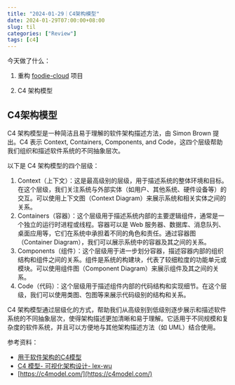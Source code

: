 ```yaml
---
title: "2024-01-29｜C4架构模型"
date: 2024-01-29T07:00:00+08:00
slug: til
categories: ["Review"]
tags: [c4]
---
```




今天做了什么：

1. 重构 [foodie-cloud](https://github.com/chensoul/foodie-cloud) 项目
   
1. C4 架构模型
   



## C4架构模型

C4 架构模型是一种简洁且易于理解的软件架构描述方法，由 Simon Brown 提出。C4 表示 Context, Containers, Components, and Code，这四个层级帮助我们组织和描述软件系统的不同抽象层次。

以下是 C4 架构模型的四个层级：

1. Context（上下文）：这是最高级别的层级，用于描述系统的整体环境和目标。在这个层级，我们关注系统与外部实体（如用户、其他系统、硬件设备等）的交互。可以使用上下文图（Context Diagram）来展示系统和相关实体之间的关系。
2. Containers（容器）：这个层级用于描述系统内部的主要逻辑组件，通常是一个独立的运行时进程或线程。容器可以是 Web 服务器、数据库、消息队列、桌面应用等，它们在系统中承担着不同的角色和责任。通过容器图（Container Diagram），我们可以展示系统中的容器及其之间的关系。
3. Components（组件）：这个层级用于进一步划分容器，描述容器内部的组织结构和组件之间的关系。组件是系统的构建块，代表了较细粒度的功能单元或模块。可以使用组件图（Component Diagram）来展示组件及其之间的关系。
4. Code（代码）：这个层级用于描述组件内部的代码结构和实现细节。在这个层级，我们可以使用类图、包图等来展示代码级别的结构和关系。

C4 架构模型通过层级化的方式，帮助我们从高级别到低级别逐步展示和描述软件系统的不同抽象层次，使得架构描述更加清晰和易于理解。它适用于不同规模和复杂度的软件系统，并且可以方便地与其他架构描述方法（如 UML）结合使用。



参考资料：

- [用于软件架构的C4模型](https://www.infoq.cn/article/c4-architecture-model)
- [C4 模型- 可视化架构设计- lex-wu](https://www.cnblogs.com/lex-wu/p/13305380.html)
- [https://c4model.com/](https://c4model.com/)
